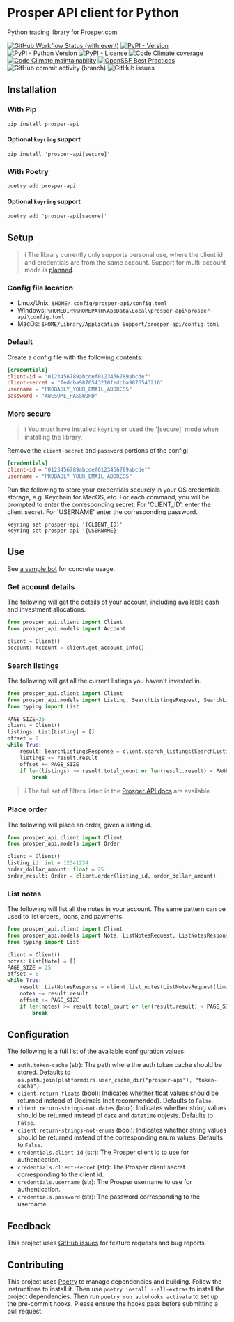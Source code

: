 # Prosper API client for Python

Python trading library for Prosper.com

[![GitHub Workflow Status (with event)](https://img.shields.io/github/actions/workflow/status/grahamtt/prosper-api/build-and-release.yml?logo=github)](https://github.com/grahamtt/prosper-api)
[![PyPI - Version](https://img.shields.io/pypi/v/prosper-api?label=prosper-api)](https://pypi.org/project/prosper-api/)
![PyPI - Python Version](https://img.shields.io/pypi/pyversions/prosper-api)
![PyPI - License](https://img.shields.io/pypi/l/prosper-api)
[![Code Climate coverage](https://img.shields.io/codeclimate/coverage/grahamtt/prosper-api?logo=codeclimate)](https://codeclimate.com/github/grahamtt/prosper-api)
[![Code Climate maintainability](https://img.shields.io/codeclimate/maintainability-percentage/grahamtt/prosper-api?logo=codeclimate)](https://codeclimate.com/github/grahamtt/prosper-api)
[![OpenSSF Best Practices](https://www.bestpractices.dev/projects/8063/badge)](https://www.bestpractices.dev/projects/8063)
![GitHub commit activity (branch)](https://img.shields.io/github/commit-activity/m/grahamtt/prosper-api?logo=github)
![GitHub issues](https://img.shields.io/github/issues-raw/grahamtt/prosper-api?logo=github)

## Installation

### With Pip

```commandline
pip install prosper-api
```

#### Optional `keyring` support

```commandline
pip install 'prosper-api[secure]'
```

### With Poetry

```commandline
poetry add prosper-api
```

#### Optional `keyring` support

```commandline
poetry add 'prosper-api[secure]'
```

## Setup

> ℹ️ The library currently only supports personal use, where the client id and credentials are from the same account. Support
> for multi-account mode is [planned](https://github.com/grahamtt/prosper-api/issues/3).

### Config file location

- Linux/Unix: `$HOME/.config/prosper-api/config.toml`
- Windows: `%HOMEDIR%%HOMEPATH\AppData\Local\prosper-api\prosper-api\config.toml`
- MacOs: `$HOME/Library/Application Support/prosper-api/config.toml`

### Default

Create a config file with the following contents:

```toml
[credentials]
client-id = "0123456789abcdef0123456789abcdef"
client-secret = "fedcba9876543210fedcba9876543210"
username = "PROBABLY_YOUR_EMAIL_ADDRESS"
password = "AWESOME_PASSWORD"
```

### More secure

> ℹ️ You must have installed `keyring` or used the '\[secure\]' mode when installing the library.

Remove the `client-secret` and `password` portions of the config:

```toml
[credentials]
client-id = "0123456789abcdef0123456789abcdef"
username = "PROBABLY_YOUR_EMAIL_ADDRESS"
```

Run the following to store your credentials securely in your OS credentials storage, e.g. Keychain for MacOS, etc.
For each command, you will be prompted to enter the corresponding secret. For 'CLIENT_ID', enter the client secret. For
'USERNAME' enter the corresponding password.

```commandline
keyring set prosper-api '{CLIENT_ID}'
keyring set prosper-api '{USERNAME}'
```

## Use

See [a sample bot](https://github.com/grahamtt/prosper-auto-invest) for concrete usage.

### Get account details

The following will get the details of your account, including available cash and investment allocations.

```python
from prosper_api.client import Client
from prosper_api.models import Account

client = Client()
account: Account = client.get_account_info()
```

### Search listings

The following will get all the current listings you haven't invested in.

```python
from prosper_api.client import Client
from prosper_api.models import Listing, SearchListingsRequest, SearchListingsResponse
from typing import List

PAGE_SIZE=25
client = Client()
listings: List[Listing] = []
offset = 0
while True:
    result: SearchListingsResponse = client.search_listings(SearchListingsRequest(invested=False, biddable=True, limit=PAGE_SIZE, offset=offset))
    listings += result.result
    offset += PAGE_SIZE
    if len(listings) >= result.total_count or len(result.result) < PAGE_SIZE:
        break
```

> ℹ️ The full set of filters listed in the [Prosper API docs](https://developers.prosper.com/docs/investor/listings-api/)
> are available

### Place order

The following will place an order, given a listing id.

```python
from prosper_api.client import Client
from prosper_api.models import Order

client = Client()
listing_id: int = 12341234
order_dollar_amount: float = 25
order_result: Order = client.order(listing_id, order_dollar_amount)
```

### List notes

The following will list all the notes in your account. The same pattern can be used to list orders, loans, and payments.

```python
from prosper_api.client import Client
from prosper_api.models import Note, ListNotesRequest, ListNotesResponse
from typing import List

client = Client()
notes: List[Note] = []
PAGE_SIZE = 25
offset = 0
while True:
    result: ListNotesResponse = client.list_notes(ListNotesRequest(limit=PAGE_SIZE, offset=offset, sort_by="age_in_months", sort_dir="asc"))
    notes += result.result
    offset += PAGE_SIZE
    if len(notes) >= result.total_count or len(result.result) < PAGE_SIZE:
        break
```

## Configuration

The following is a full list of the available configuration values:

- `auth.token-cache` (str): The path where the auth token cache should be stored. Defaults to `os.path.join(platformdirs.user_cache_dir("prosper-api"), "token-cache")`
- `client.return-floats` (bool): Indicates whether float values should be returned instead of Decimals (not recommended). Defaults to `False`.
- `client.return-strings-not-dates` (bool): Indicates whether string values should be returned instead of `date` and `datetime` objests. Defaults to `False`.
- `client.return-strings-not-enums` (bool): Indicates whether string values should be returned instead of the corresponding enum values. Defaults to `False`.
- `credentials.client-id` (str): The Prosper client id to use for authentication.
- `credentials.client-secret` (str): The Prosper client secret corresponding to the client id.
- `credentials.username` (str): The Prosper username to use for authentication.
- `credentials.password` (str): The password corresponding to the username.

## Feedback

This project uses [GitHub issues](https://github.com/grahamtt/prosper-api/issues) for feature requests and bug reports.

## Contributing

This project uses [Poetry](https://python-poetry.org/docs/) to manage dependencies and building. Follow the instructions
to install it. Then use `poetry install --all-extras` to install the project dependencies. Then run `poetry run autohooks activate`
to set up the pre-commit hooks. Please ensure the hooks pass before submitting a pull request.
